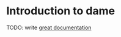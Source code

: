 # Introduction to dame

TODO: write [great documentation](http://jacobian.org/writing/what-to-write/)

